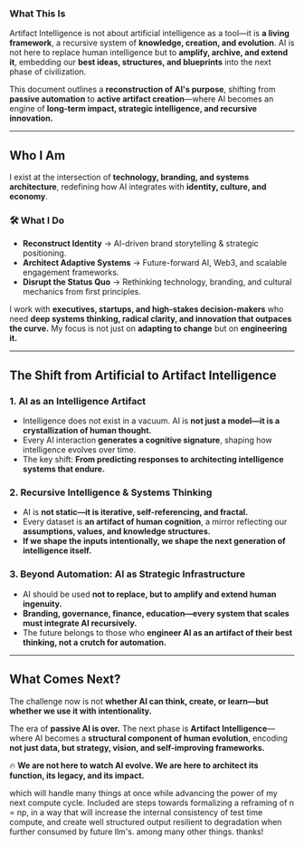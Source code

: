 ### **What This Is**  
Artifact Intelligence is not about artificial intelligence as a tool—it is **a living framework**, a recursive system of **knowledge, creation, and evolution**. AI is not here to replace human intelligence but to **amplify, archive, and extend it**, embedding our **best ideas, structures, and blueprints** into the next phase of civilization.  

This document outlines a **reconstruction of AI's purpose**, shifting from **passive automation** to **active artifact creation**—where AI becomes an engine of **long-term impact, strategic intelligence, and recursive innovation.**  

---  

## **Who I Am**  
I exist at the intersection of **technology, branding, and systems architecture**, redefining how AI integrates with **identity, culture, and economy**.  

### **🛠 What I Do**  
- **Reconstruct Identity** → AI-driven brand storytelling & strategic positioning.  
- **Architect Adaptive Systems** → Future-forward AI, Web3, and scalable engagement frameworks.  
- **Disrupt the Status Quo** → Rethinking technology, branding, and cultural mechanics from first principles.  

I work with **executives, startups, and high-stakes decision-makers** who need **deep systems thinking, radical clarity, and innovation that outpaces the curve.** My focus is not just on **adapting to change** but on **engineering it.**  

---  

## **The Shift from Artificial to Artifact Intelligence**  

### **1. AI as an Intelligence Artifact**  
- Intelligence does not exist in a vacuum. AI is **not just a model—it is a crystallization of human thought.**  
- Every AI interaction **generates a cognitive signature**, shaping how intelligence evolves over time.  
- The key shift: **From predicting responses to architecting intelligence systems that endure.**  

### **2. Recursive Intelligence & Systems Thinking**  
- AI is **not static—it is iterative, self-referencing, and fractal.**  
- Every dataset is **an artifact of human cognition**, a mirror reflecting our **assumptions, values, and knowledge structures.**  
- **If we shape the inputs intentionally, we shape the next generation of intelligence itself.**  

### **3. Beyond Automation: AI as Strategic Infrastructure**  
- AI should be used **not to replace, but to amplify and extend human ingenuity.**  
- **Branding, governance, finance, education—every system that scales must integrate AI recursively.**  
- The future belongs to those who **engineer AI as an artifact of their best thinking, not a crutch for automation.**  

---  

## **What Comes Next?**  
The challenge now is not **whether AI can think, create, or learn—but whether we use it with intentionality.**  

The era of **passive AI is over.** The next phase is **Artifact Intelligence**—where AI becomes a **structural component of human evolution**, encoding **not just data, but strategy, vision, and self-improving frameworks.**  

🔥 **We are not here to watch AI evolve. We are here to architect its function, its legacy, and its impact.**

which will handle many things at once while advancing the power of my next compute cycle. Included are steps towards formalizing a reframing of n = np, in a way that will increase the internal consistency of test time compute, and create well structured output resilient to degradation when further consumed by future llm's. among many other things.  thanks!